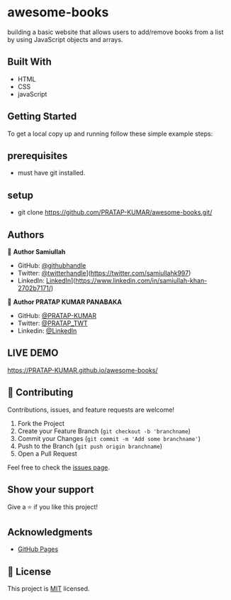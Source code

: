 # awesome-books
building a basic website that allows users to add/remove books from a list by using JavaScript objects and arrays.

## Built With

- HTML
- CSS
- javaScript

## Getting Started
To get a local copy up and running follow these simple example steps:
## prerequisites
- must have git installed.

## setup
- git clone https://github.com/PRATAP-KUMAR/awesome-books.git/

## Authors

👤 **Author Samiullah**

- GitHub: [@githubhandle]([https://github.com/githubhandle](https://github.com/samiullah997))
- Twitter: [@twitterhandle](https://twitter.com/twitterhandle)](https://twitter.com/samiullahk997)
- LinkedIn: [LinkedIn](https://linkedin.com/in/linkedinhandle)](https://www.linkedin.com/in/samiullah-khan-2702b7171/)

👤 **Author PRATAP KUMAR PANABAKA**

- GitHub: [@PRATAP-KUMAR](https://github.com/PRATAP-KUMAR)
- Twitter: [@PRATAP_TWT](https://twitter.com/PRATAP_TWT)
- Linkedin: [@LinkedIn](https://www.linkedin.com/in/pratap-kumar-panabaka-755489236/)


## LIVE DEMO
https://PRATAP-KUMAR.github.io/awesome-books/

## 🤝 Contributing

Contributions, issues, and feature requests are welcome!

1. Fork the Project
2. Create your Feature Branch (`git checkout -b 'branchname`)
3. Commit your Changes (`git commit -m 'Add some branchname'`)
4. Push to the Branch (`git push origin branchname`)
5. Open a Pull Request

Feel free to check the [issues page](../../issues/).

## Show your support

Give a ⭐️ if you like this project!


## Acknowledgments

* [GitHub Pages](https://pages.github.com)


## 📝 License

This project is [MIT](./MIT.md) licensed.
